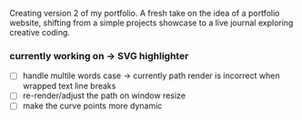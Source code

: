 Creating version 2 of my portfolio.
A fresh take on the idea of a portfolio website, shifting from a simple projects showcase to a live journal exploring creative coding.

### currently working on -> SVG highlighter

- [ ] handle multile words case -> currently path render is incorrect when wrapped text line breaks
- [ ] re-render/adjust the path on window resize
- [ ] make the curve points more dynamic
